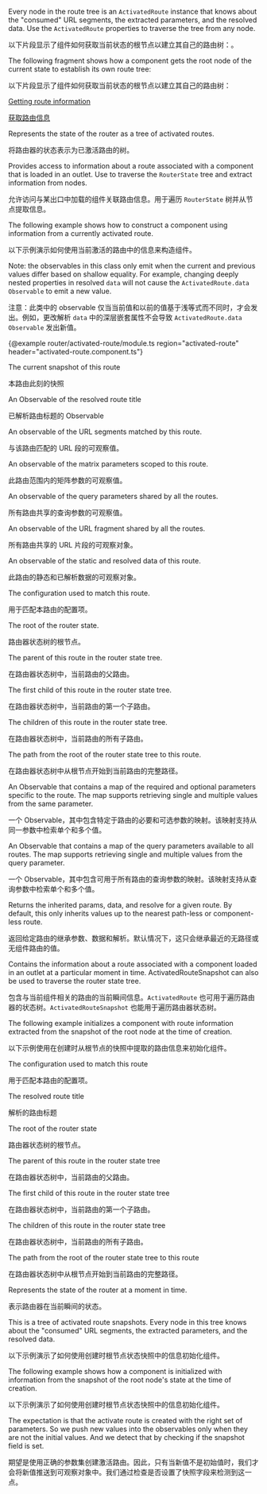 Every node in the route tree is an `ActivatedRoute` instance
that knows about the "consumed" URL segments, the extracted parameters,
and the resolved data.
Use the `ActivatedRoute` properties to traverse the tree from any node.

以下片段显示了组件如何获取当前状态的根节点以建立其自己的路由树：。

The following fragment shows how a component gets the root node
of the current state to establish its own route tree:

以下片段显示了组件如何获取当前状态的根节点以建立其自己的路由树：

[Getting route information](guide/router#getting-route-information)

[获取路由信息](guide/router#getting-route-information)

Represents the state of the router as a tree of activated routes.

将路由器的状态表示为已激活路由的树。

Provides access to information about a route associated with a component
that is loaded in an outlet.
Use to traverse the `RouterState` tree and extract information from nodes.

允许访问与某出口中加载的组件关联路由信息。用于遍历 `RouterState` 树并从节点提取信息。

The following example shows how to construct a component using information from a
currently activated route.

以下示例演示如何使用当前激活的路由中的信息来构造组件。

Note: the observables in this class only emit when the current and previous values differ based
on shallow equality. For example, changing deeply nested properties in resolved `data` will not
cause the `ActivatedRoute.data` `Observable` to emit a new value.

注意：此类中的 observable 仅当当前值和以前的值基于浅等式而不同时，才会发出。例如，更改解析 `data` 中的深层嵌套属性不会导致 `ActivatedRoute.data` `Observable` 发出新值。

{&commat;example router/activated-route/module.ts region="activated-route"
    header="activated-route.component.ts"}



The current snapshot of this route

本路由此刻的快照

An Observable of the resolved route title

已解析路由标题的 Observable

An observable of the URL segments matched by this route.

与该路由匹配的 URL 段的可观察值。

An observable of the matrix parameters scoped to this route.

此路由范围内的矩阵参数的可观察值。

An observable of the query parameters shared by all the routes.

所有路由共享的查询参数的可观察值。

An observable of the URL fragment shared by all the routes.

所有路由共享的 URL 片段的可观察对象。

An observable of the static and resolved data of this route.

此路由的静态和已解析数据的可观察对象。

The configuration used to match this route.

用于匹配本路由的配置项。

The root of the router state.

路由器状态树的根节点。

The parent of this route in the router state tree.

在路由器状态树中，当前路由的父路由。

The first child of this route in the router state tree.

在路由器状态树中，当前路由的第一个子路由。

The children of this route in the router state tree.

在路由器状态树中，当前路由的所有子路由。

The path from the root of the router state tree to this route.

在路由器状态树中从根节点开始到当前路由的完整路径。

An Observable that contains a map of the required and optional parameters
specific to the route.
The map supports retrieving single and multiple values from the same parameter.

一个 Observable，其中包含特定于路由的必要和可选参数的映射。该映射支持从同一参数中检索单个和多个值。

An Observable that contains a map of the query parameters available to all routes.
The map supports retrieving single and multiple values from the query parameter.

一个 Observable，其中包含可用于所有路由的查询参数的映射。该映射支持从查询参数中检索单个和多个值。

Returns the inherited params, data, and resolve for a given route.
By default, this only inherits values up to the nearest path-less or component-less route.

返回给定路由的继承参数、数据和解析。默认情况下，这只会继承最近的无路径或无组件路由的值。

Contains the information about a route associated with a component loaded in an
outlet at a particular moment in time. ActivatedRouteSnapshot can also be used to
traverse the router state tree.

包含与当前组件相关的路由的当前瞬间信息。`ActivatedRoute` 也可用于遍历路由器的状态树。`ActivatedRouteSnapshot` 也能用于遍历路由器状态树。

The following example initializes a component with route information extracted
from the snapshot of the root node at the time of creation.

以下示例使用在创建时从根节点的快照中提取的路由信息来初始化组件。

The configuration used to match this route

用于匹配本路由的配置项。

The resolved route title

解析的路由标题

The root of the router state

路由器状态树的根节点。

The parent of this route in the router state tree

在路由器状态树中，当前路由的父路由。

The first child of this route in the router state tree

在路由器状态树中，当前路由的第一个子路由。

The children of this route in the router state tree

在路由器状态树中，当前路由的所有子路由。

The path from the root of the router state tree to this route

在路由器状态树中从根节点开始到当前路由的完整路径。

Represents the state of the router at a moment in time.

表示路由器在当前瞬间的状态。

This is a tree of activated route snapshots. Every node in this tree knows about
the "consumed" URL segments, the extracted parameters, and the resolved data.

以下示例演示了如何使用创建时根节点状态快照中的信息初始化组件。

The following example shows how a component is initialized with information
from the snapshot of the root node's state at the time of creation.

以下示例演示了如何使用创建时根节点状态快照中的信息初始化组件。

The expectation is that the activate route is created with the right set of parameters.
So we push new values into the observables only when they are not the initial values.
And we detect that by checking if the snapshot field is set.

期望是使用正确的参数集创建激活路由。因此，只有当新值不是初始值时，我们才会将新值推送到可观察对象中。我们通过检查是否设置了快照字段来检测到这一点。